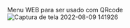 Menu WEB para ser usado com QRcode
![Captura de tela 2022-08-09 141926](https://user-images.githubusercontent.com/106279151/183718380-f26654aa-988b-48b2-90c1-cccddc338471.png)
